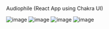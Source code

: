 Audiophile (React App using Chakra UI)

![image](https://user-images.githubusercontent.com/66059517/232946801-42a82f8c-2f42-4a0a-8363-6705e4dde7d1.png)
![image](https://user-images.githubusercontent.com/66059517/232946819-a326bd10-ee3f-4598-82da-6bbde2596a29.png)
![image](https://user-images.githubusercontent.com/66059517/232946897-06943b42-9715-4aa1-97af-db0833c98f58.png)
![image](https://user-images.githubusercontent.com/66059517/232946914-17ef3652-ee41-40c7-ab5f-ff42f1a3b02e.png)
